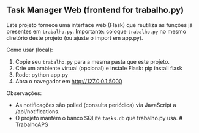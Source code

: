 
Task Manager Web (frontend for trabalho.py)
-------------------------------------------

Este projeto fornece uma interface web (Flask) que reutiliza as funções já presentes em `trabalho.py`.
Importante: coloque `trabalho.py` no mesmo diretório deste projeto (ou ajuste o import em app.py).

Como usar (local):
1. Copie seu `trabalho.py` para a mesma pasta que este projeto.
2. Crie um ambiente virtual (opcional) e instale Flask:
   pip install flask
3. Rode:
   python app.py
4. Abra o navegador em http://127.0.0.1:5000

Observações:
- As notificações são polled (consulta periódica) via JavaScript a /api/notifications.
- O projeto mantém o banco SQLite `tasks.db` que trabalho.py usa.
#   T r a b a l h o A P S  
 
